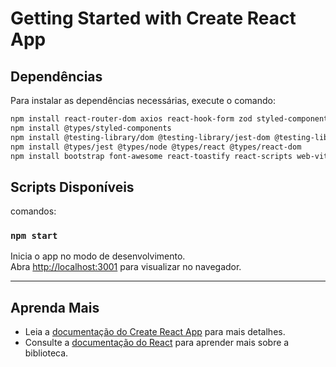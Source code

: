# Getting Started with Create React App

## Dependências

Para instalar as dependências necessárias, execute o comando:

```bash
npm install react-router-dom axios react-hook-form zod styled-components
npm install @types/styled-components
npm install @testing-library/dom @testing-library/jest-dom @testing-library/react @testing-library/user-event
npm install @types/jest @types/node @types/react @types/react-dom
npm install bootstrap font-awesome react-toastify react-scripts web-vitals typescript
```

## Scripts Disponíveis

comandos:

### `npm start`

Inicia o app no modo de desenvolvimento.  
Abra [http://localhost:3001](http://localhost:3001) para visualizar no navegador.

---

## Aprenda Mais

- Leia a [documentação do Create React App](https://facebook.github.io/create-react-app/docs/getting-started) para mais detalhes.
- Consulte a [documentação do React](https://reactjs.org/) para aprender mais sobre a biblioteca.
